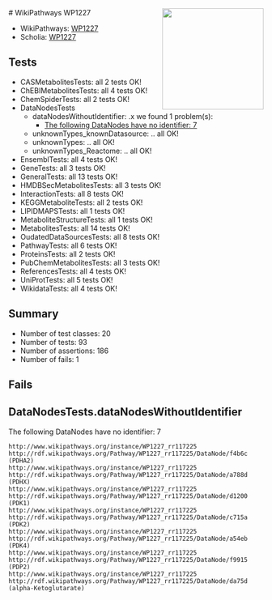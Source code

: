 <img style="float: right; width: 200px" src="https://upload.wikimedia.org/wikipedia/commons/thumb/8/83/Wplogo_with_text_500.png/640px-Wplogo_with_text_500.png" />
# WikiPathways WP1227

* WikiPathways: [WP1227](https://wikipathways.org/pathways/WP1227)
* Scholia: [WP1227](https://scholia.toolforge.org/wikipathways/WP1227)
## Tests
* CASMetabolitesTests: all 2 tests OK!
* ChEBIMetabolitesTests: all 4 tests OK!
* ChemSpiderTests: all 2 tests OK!
* DataNodesTests
    * dataNodesWithoutIdentifier: .x we found 1 problem(s):
        * [The following DataNodes have no identifier: 7](#d2d32fa6)
    * unknownTypes_knownDatasource: .. all OK!
    * unknownTypes: .. all OK!
    * unknownTypes_Reactome: .. all OK!
* EnsemblTests: all 4 tests OK!
* GeneTests: all 3 tests OK!
* GeneralTests: all 13 tests OK!
* HMDBSecMetabolitesTests: all 3 tests OK!
* InteractionTests: all 8 tests OK!
* KEGGMetaboliteTests: all 2 tests OK!
* LIPIDMAPSTests: all 1 tests OK!
* MetaboliteStructureTests: all 1 tests OK!
* MetabolitesTests: all 14 tests OK!
* OudatedDataSourcesTests: all 8 tests OK!
* PathwayTests: all 6 tests OK!
* ProteinsTests: all 2 tests OK!
* PubChemMetabolitesTests: all 3 tests OK!
* ReferencesTests: all 4 tests OK!
* UniProtTests: all 5 tests OK!
* WikidataTests: all 4 tests OK!


## Summary

* Number of test classes: 20
* Number of tests: 93
* Number of assertions: 186
* Number of fails: 1

## Fails

<a name="d2d32fa6" />

## DataNodesTests.dataNodesWithoutIdentifier

The following DataNodes have no identifier: 7
```
http://www.wikipathways.org/instance/WP1227_rr117225 http://rdf.wikipathways.org/Pathway/WP1227_rr117225/DataNode/f4b6c (PDHA2)
http://www.wikipathways.org/instance/WP1227_rr117225 http://rdf.wikipathways.org/Pathway/WP1227_rr117225/DataNode/a788d (PDHX)
http://www.wikipathways.org/instance/WP1227_rr117225 http://rdf.wikipathways.org/Pathway/WP1227_rr117225/DataNode/d1200 (PDK1)
http://www.wikipathways.org/instance/WP1227_rr117225 http://rdf.wikipathways.org/Pathway/WP1227_rr117225/DataNode/c715a (PDK2)
http://www.wikipathways.org/instance/WP1227_rr117225 http://rdf.wikipathways.org/Pathway/WP1227_rr117225/DataNode/a54eb (PDK4)
http://www.wikipathways.org/instance/WP1227_rr117225 http://rdf.wikipathways.org/Pathway/WP1227_rr117225/DataNode/f9915 (PDP2)
http://www.wikipathways.org/instance/WP1227_rr117225 http://rdf.wikipathways.org/Pathway/WP1227_rr117225/DataNode/da75d (alpha-Ketoglutarate)
```

